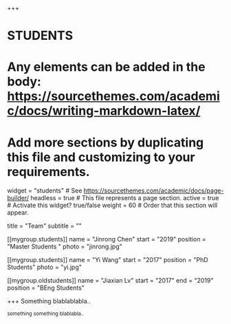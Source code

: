 +++
# STUDENTS
# Any elements can be added in the body: https://sourcethemes.com/academic/docs/writing-markdown-latex/
# Add more sections by duplicating this file and customizing to your requirements.

widget = "students"  # See https://sourcethemes.com/academic/docs/page-builder/
headless = true  # This file represents a page section.
active = true  # Activate this widget? true/false
weight = 60  # Order that this section will appear.

title = "Team"
subtitle = ""

[[mygroup.students]]
  name = "Jinrong Chen"
  start = "2019"
  position = "Master Students "
  photo = "jinrong.jpg"

[[mygroup.students]]
  name = "Yi Wang"
  start = "2017"
  position = "PhD Students"
  photo = "yi.jpg"

[[mygroup.oldstudents]]
  name = "Jiaxian Lv"
  start = "2017"
  end = "2019"
  position = "BEng Students"

+++
Something blablablabla..

<small>something something blablabla..</small>
